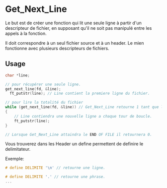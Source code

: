 # Get_Next_Line

Le but est de créer une fonction qui lit une seule ligne à partir d'un descripteur de fichier, en supposant qu'il ne soit pas manipulé entre les appels à la fonction.

Il doit correspondre à un seul fichier source et à un header. Le mien fonctionne avec plusieurs descripteurs de fichiers.

## Usage

```c
char *line;

// pour récupérer une seule ligne.
get_next_line(fd, &line);
  ft_putstr(line); // Line contient la premiere ligne du fichier.

// pour lire la totalité du fichier
while (get_next_line(fd, &line)) // Get_Next_Line retourne 1 tant que le fichier n'est pas fini.
{
	// Line contiendra une nouvelle ligne a chaque tour de boucle.
	ft_putstr(line);
}

// Lorsque Get_Next_Line attaindra le END OF FILE il retournera 0.
```

Vous trouverez dans les Header un define permettent de definire le delimitateur.

Exemple:

```c
# define DELIMITE '\n' // retourne une ligne.

# define DELIMITE '.' // retourne une phrase.
...
```
